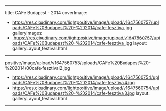 
---
title: CAFe Budapest - 2014
coverImage:
  - https://res.cloudinary.com/lightpositive/image/upload/v1647560757/uploads/CAFe%20Budapest%20-%202014/cafe-fesztival.jpg
galleryImages:
   - ,https://res.cloudinary.com/lightpositive/image/upload/v1647560757/uploads/CAFe%20Budapest%20-%202014/cafe-fesztival.jpg
layout: galleryLayout_festival.html
---
positive/image/upload/v1647560753/uploads/CAFe%20Budapest%20-%202014/00cafe-fesztival2.jpg
   - https://res.cloudinary.com/lightpositive/image/upload/v1647560754/uploads/CAFe%20Budapest%20-%202014/cafe-fesztival4.jpg
   - https://res.cloudinary.com/lightpositive/image/upload/v1647560754/uploads/CAFe%20Budapest%20-%202014/cafe-fesztival3.jpg
layout: galleryLayout_festival.html
---
